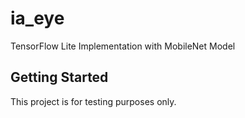# ia_eye

TensorFlow Lite Implementation with MobileNet Model

## Getting Started

This project is for testing purposes only.